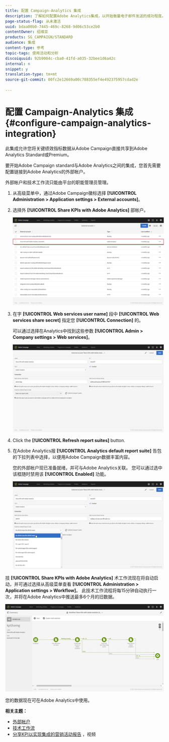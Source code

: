 ```yaml
---
title: 配置 Campaign-Analytics 集成
description: 了解如何配置Adobe Analytics集成，以开始衡量电子邮件发送的成功程度。
page-status-flag: 从未激活
uuid: bdaa00b0-7445-469c-8268-9d06c53ce2b0
contentOwner: 绍维亚
products: SG_CAMPAIGN/STANDARD
audience: 集成
content-type: 参考
topic-tags: 使用活动和分析
discoiquuid: 92b9004c-cba0-41fd-a035-32bee1d6a42c
internal: n
snippet: y
translation-type: tm+mt
source-git-commit: 00fc2e12669a00c788355ef4e492375957cdad2e

---
```



# 配置 Campaign-Analytics 集成{#configure-campaign-analytics-integration}

此集成允许您将关键绩效指标数据从Adobe Campaign直接共享到Adobe Analytics Standard或Premium。

要开始Adobe Campaign standard与Adobe Analytics之间的集成，您首先需要配置链接到Adobe Analytics的外部帐户。

外部帐户和技术工作流只能由平台的职能管理员管理。

1. 从高级菜单中，通过Adobe Campaign徽标选择 **[!UICONTROL Administration > Application settings > External accounts]**。
1. 选择外 **[!UICONTROL Share KPIs with Adobe Analytics]** 部帐户。

   ![](assets/analytics_2.png)

1. 在字 **[!UICONTROL Web services user name]** 段中 **[!UICONTROL Web services share secret]** 指定您 **[!UICONTROL Connection]** 的。

   可以通过选择在Analytics中找到这些参数 **[!UICONTROL Admin > Company settings > Web services]**。

   ![](assets/analytics_1.png)

1. Click the **[!UICONTROL Refresh report suites]** button.
1. 在Adobe Analytics报 **[!UICONTROL Analytics default report suite]** 告包的下拉列表中选择，以便用Adobe Campaign数据丰富内容。

   您的外部帐户现已准备就绪，并可与Adobe Analytics关联。 您可以通过选中该框随时禁用该 **[!UICONTROL Enabled]** 功能。

   ![](assets/analytics.png)

技 **[!UICONTROL Share KPIs with Adobe Analytics]** 术工作流现在将自动启动，并可通过选择从高级菜单查看 **[!UICONTROL Administration > Application settings > Workflow]**。 此技术工作流程将每15分钟自动执行一次，并将在Adobe Analytics中推送最多6个月的旧数据。

![](assets/analytics_3.png)

您的数据现在可在Adobe Analytics中使用。

**相关主题：**

* [外部帐户](../../administration/using/external-accounts.md)
* [技术工作流](../../administration/using/technical-workflows.md)
* [分享KPI以实现集成的营销活动报告](https://helpx.adobe.com/marketing-cloud/how-to/email-marketing.html) ，视频

